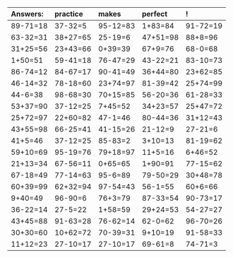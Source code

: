 | Answers: | practice | makes | perfect | ! |
| :--- | :--- | :--- | :--- | :--- |
| 89-71=18 | 37-32=5 | 95-12=83 | 1+83=84 | 91-72=19 | 
| 63-32=31 | 38+27=65 | 25-19=6 | 47+51=98 | 88+8=96 | 
| 31+25=56 | 23+43=66 | 0+39=39 | 67+9=76 | 68-0=68 | 
| 1+50=51 | 59-41=18 | 76-47=29 | 43-22=21 | 83-10=73 | 
| 86-74=12 | 84-67=17 | 90-41=49 | 36+44=80 | 23+62=85 | 
| 46-14=32 | 78-18=60 | 23+74=97 | 81-39=42 | 25+74=99 | 
| 44-6=38 | 98-68=30 | 70+15=85 | 56-20=36 | 61-28=33 | 
| 53+37=90 | 37-12=25 | 7+45=52 | 34+23=57 | 25+47=72 | 
| 25+72=97 | 22+60=82 | 47-1=46 | 80-44=36 | 31+12=43 | 
| 43+55=98 | 66-25=41 | 41-15=26 | 21-12=9 | 27-21=6 | 
| 41+5=46 | 37-12=25 | 85-83=2 | 3+10=13 | 81-19=62 | 
| 59+10=69 | 95-19=76 | 79+18=97 | 11+5=16 | 6+46=52 | 
| 21+13=34 | 67-56=11 | 0+65=65 | 1+90=91 | 77-15=62 | 
| 67-18=49 | 77-14=63 | 95-6=89 | 79-50=29 | 30+48=78 | 
| 60+39=99 | 62+32=94 | 97-54=43 | 56-1=55 | 60+6=66 | 
| 9+40=49 | 96-90=6 | 76+3=79 | 87-33=54 | 90-73=17 | 
| 36-22=14 | 27-5=22 | 1+58=59 | 29+24=53 | 54-27=27 | 
| 43+45=88 | 91-63=28 | 76-62=14 | 62-0=62 | 96-70=26 | 
| 30+30=60 | 10+62=72 | 70-39=31 | 9+10=19 | 91-58=33 | 
| 11+12=23 | 27-10=17 | 27-10=17 | 69-61=8 | 74-71=3 | 
